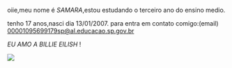 oiie,meu nome é *SAMARA*,estou estudando o terceiro ano do ensino medio.

tenho 17 anos,nasci dia 13/01/2007.
para entra em contato comigo:(email) 00001095699179sp@al.educacao.sp.gov.br

*EU AMO A BILLIE EILISH* ! 

![](https://media1.tenor.com/m/-Gtvs6OpAWYAAAAC/billie-eilish-me.gif)
